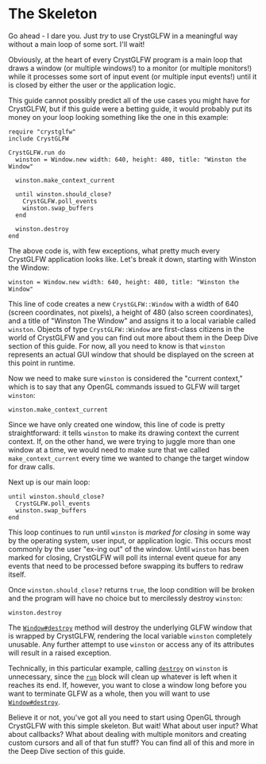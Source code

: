 # The Skeleton

Go ahead - I dare you. Just *try* to use CrystGLFW in a meaningful way without a main loop of some sort. I'll wait!

Obviously, at the heart of every CrystGLFW program is a main loop that draws a window (or multiple windows!) to a monitor (or multiple monitors!) while it processes some sort of input event (or multiple input events!) until it is closed by either the user or the application logic.

This guide cannot possibly predict all of the use cases you might have for CrystGLFW, but if this guide were a betting guide, it would probably put its money on your loop looking something like the one in this example:

```crystal
require "crystglfw"
include CrystGLFW

CrystGLFW.run do
  winston = Window.new width: 640, height: 480, title: "Winston the Window"
  
  winston.make_context_current
  
  until winston.should_close?
    CrystGLFW.poll_events
    winston.swap_buffers
  end
  
  winston.destroy
end
```

The above code is, with few exceptions, what pretty much every CrystGLFW application looks like. Let's break it down, starting with Winston the Window:

```crystal
winston = Window.new width: 640, height: 480, title: "Winston the Window" 
```
This line of code creates a new `CrystGLFW::Window` with a width of 640 (screen coordinates, not pixels), a height of 480 (also screen coordinates), and a title of "Winston The Window" and assigns it to a local variable called `winston`. Objects of type `CrystGLFW::Window` are first-class citizens in the world of CrystGLFW and you can find out more about them in the Deep Dive section of this guide. For now, all you need to know is that `winston` represents an actual GUI window that should be displayed on the screen at this point in runtime. 

Now we need to make sure `winston` is considered the "current context," which is to say that any OpenGL commands issued to GLFW will target `winston`:

```crystal
winston.make_context_current
```
Since we have only created one window, this line of code is pretty straightforward: it tells `winston` to make its drawing context the current context. If, on the other hand, we were trying to juggle more than one window at a time, we would need to make sure that we called `make_context_current` every time we wanted to change the target window for draw calls.

Next up is our main loop:

```crystal
until winston.should_close?
  CrystGLFW.poll_events
  winston.swap_buffers
end
```
This loop continues to run until `winston` is *marked for closing* in some way by the operating system, user input, or application logic. This occurs most commonly by the user "ex-ing out" of the window. Until `winston` has been marked for closing, CrystGLFW will poll its internal event queue for any events that need to be processed before swapping its buffers to redraw itself.

Once `winston.should_close?` returns `true`, the loop condition will be broken and the program will have no choice but to mercilessly destroy `winston`:

```crystal
winston.destroy
```
The [`Window#destroy`](/deep-dive/window/destroying-a-window.md) method will destroy the underlying GLFW window that is wrapped by CrystGLFW, rendering the local variable `winston` completely unusable. Any further attempt to use `winston` or access any of its attributes will result in a raised exception.

Technically, in this particular example, calling [`destroy`](/deep-dive/window/destroying-a-window.md) on `winston` is unnecessary, since the [`run`](/the-run-block.md) block will clean up whatever is left when it reaches its end. If, however, you want to close a window long before you want to terminate GLFW as a whole, then you will want to use [`Window#destroy`](/deep-dive/window/destroying-a-window.md).

Believe it or not, you've got all you need to start using OpenGL through CrystGLFW with this simple skeleton. But wait! What about user input? What about callbacks? What about dealing with multiple monitors and creating custom cursors and all of that fun stuff? You can find all of this and more in the Deep Dive section of this guide.

